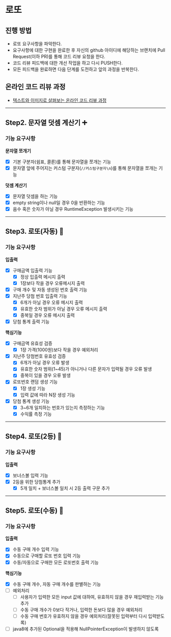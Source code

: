 # 로또

## 진행 방법

* 로또 요구사항을 파악한다.
* 요구사항에 대한 구현을 완료한 후 자신의 github 아이디에 해당하는 브랜치에 Pull Request(이하 PR)를 통해 코드 리뷰 요청을 한다.
* 코드 리뷰 피드백에 대한 개선 작업을 하고 다시 PUSH한다.
* 모든 피드백을 완료하면 다음 단계를 도전하고 앞의 과정을 반복한다.

## 온라인 코드 리뷰 과정

* [텍스트와 이미지로 살펴보는 온라인 코드 리뷰 과정](https://github.com/next-step/nextstep-docs/tree/master/codereview)

---

## Step2. 문자열 덧셈 계산기 ➕

### 기능 요구사항

**문자열 쪼개기**

- [x] 기본 구분자(쉼표, 콜론)를 통해 문자열을 쪼개는 기능
- [x] 문자열 앞에 주어지는 커스텀 구분자(`//커스텀구분자\n`)를 통해 문자열을 쪼개는 기능

**덧셈 계산기**

- [x] 문자열 덧셈을 하는 기능
- [x] empty string이나 null일 경우 0을 반환하는 기능
- [x] 음수 혹은 숫자가 아닐 경우 RuntimeException 발생시키는 기능

---

## Step3. 로또(자동) 🎲

### 기능 요구사항

**입출력**

- [x] 구매금액 입출력 기능
    - [x] 정상 입출력 메시지 출력
    - [x] 1장보다 작을 경우 오류메시지 출력
- [x] 구매 개수 및 자동 생성된 번호 출력 기능
- [x] 지난주 당첨 번호 입출력 기능
    - [x] 6개가 아닐 경우 오류 메시지 출력
    - [x] 유효한 숫자 범위가 아닐 경우 오류 메시지 출력
    - [x] 중복일 경우 오류 메시지 출력
- [x] 당첨 통계 출력 기능

**핵심기능**

- [x] 구매금액 유효성 검증
    - [x] 1장 가격(1000원)보다 작을 경우 예외처리
- [x] 지난주 당첨번호 유효성 검증
    - [x] 6개가 아닐 경우 오류 발생
    - [x] 유효한 숫자 범위(1~45)가 아니거나 다른 문자가 입력될 경우 오류 발생
    - [x] 중복이 있을 경우 오류 발생
- [x] 로또번호 랜덤 생성 기능
    - [x] 1장 생성 기능
    - [x] 입력 값에 따라 N장 생성 기능
- [x] 당첨 통계 생성 기능
    - [x] 3~6개 일치하는 번호가 있는지 측정하는 기능
    - [x] 수익률 측정 기능

---

## Step4. 로또(2등) 🎲

### 기능 요구사항

**입출력**

- [x] 보너스볼 입력 기능
- [x] 2등을 위한 당첨통계 추가
    - [x] 5개 일치 + 보너스볼 일치 시 2등 출력 구문 추가

---

## Step5. 로또(수동) 🎲

### 기능 요구사항

**입출력**

- [x] 수동 구매 개수 입력 기능
- [x] 수동으로 구매할 로또 번호 입력 기능
- [x] 수동/자동으로 구매한 모든 로또번호 출력 기능

**핵심기능**

- [x] 수동 구매 개수, 자동 구매 개수를 판별하는 기능
- [ ] 예외처리
    - [ ] 사용자가 입력한 모든 input 값에 대하여, 유효하지 않을 경우 재입력받는 기능 추가
    - [ ] 수동 구매 개수가 0보다 작거나, 입력한 돈보다 많을 경우 예외처리
    - [ ] 수동 구매 번호가 유효하지 않을 경우 예외처리(잘못된 입력부터 다시 입력받도록)
- [ ] java8에 추가된 Optional을 적용해 NullPointerException이 발생하지 않도록 